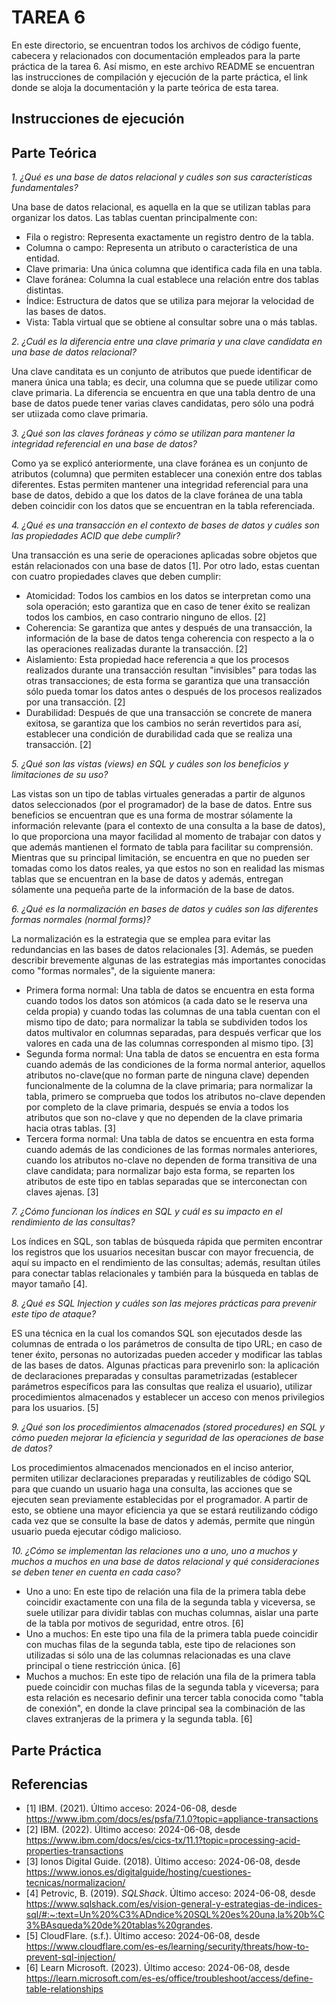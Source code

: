 # TAREA 6

En este directorio, se encuentran todos los archivos de código fuente, cabecera y relacionados con documentación empleados para la parte práctica de la tarea 6. Así mismo, en este archivo README se encuentran las instrucciones de compilación y ejecución de la parte práctica, el link donde se aloja la documentación y la parte teórica de esta tarea.

## Instrucciones de ejecución

## Parte Teórica

*1. ¿Qué es una base de datos relacional y cuáles son sus características fundamentales?*

Una base de datos relacional, es aquella en la que se utilizan tablas para organizar los datos. Las tablas cuentan principalmente con:

+ Fila o registro: Representa exactamente un registro dentro de la tabla.
+ Columna o campo: Representa un atributo o característica de una entidad.
+ Clave primaria: Una única columna que identifica cada fila en una tabla.
+ Clave foránea: Columna la cual establece una relación entre dos tablas distintas.
+ Índice: Estructura de datos que se utiliza para mejorar la velocidad de las bases de datos.
+ Vista: Tabla virtual que se obtiene al consultar sobre una o más tablas.

*2. ¿Cuál es la diferencia entre una clave primaria y una clave candidata en una base de datos relacional?*

Una clave canditata es un conjunto de atributos que puede identificar de manera única una tabla; es decir, una columna que se puede utilizar como clave primaria. La diferencia se encuentra en que una tabla dentro de una base de datos puede tener varias claves candidatas, pero sólo una podrá ser utiizada como clave primaria.

*3. ¿Qué son las claves foráneas y cómo se utilizan para mantener la integridad referencial en una base de datos?*

Como ya se explicó anteriormente, una clave foránea es un conjunto de atributos (columna) que permiten establecer una conexión entre dos tablas diferentes. Estas permiten mantener una integridad referencial para una base de datos, debido a que los datos de la clave foránea de una tabla deben coincidir con los datos que se encuentran en la tabla referenciada.

*4. ¿Qué es una transacción en el contexto de bases de datos y cuáles son las propiedades ACID que debe cumplir?*

Una transacción es una serie de operaciones aplicadas sobre objetos que están relacionados con una base de datos [1]. Por otro lado, estas cuentan con cuatro propiedades claves que deben cumplir:

+ Atomicidad: Todos los cambios en los datos se interpretan como una sola operación; esto garantiza que en caso de tener éxito se realizan todos los cambios, en caso contrario ninguno de ellos. [2]
+ Coherencia: Se garantiza que antes y después de una transacción, la información de la base de datos tenga coherencia con respecto a la o las operaciones realizadas durante la transacción. [2]
+ Aislamiento: Esta propiedad hace referencia a que los procesos realizados durante una transacción resultan "invisibles" para todas las otras transacciones; de esta forma se garantiza que una transacción sólo pueda tomar los datos antes o después de los procesos realizados por una transacción. [2]
+ Durabilidad: Después de que una transacción se concrete de manera exitosa, se garantiza que los cambios no serán revertidos para así, establecer una condición de durabilidad cada que se realiza una transacción. [2]


*5. ¿Qué son las vistas (views) en SQL y cuáles son los beneficios y limitaciones de su uso?*

Las vistas son un tipo de tablas virtuales generadas a partir de algunos datos seleccionados (por el programador) de la base de datos. Entre sus beneficios se encuentran que es una forma de mostrar sólamente la información relevante (para el contexto de una consulta a la base de datos), lo que proporciona una mayor facilidad al momento de trabajar con datos y que además mantienen el formato de tabla para facilitar su comprensión. Mientras que su principal limitación, se encuentra en que no pueden ser tomadas como los datos reales, ya que estos no son en realidad las mismas tablas que se encuentran en la base de datos y además, entregan sólamente una pequeña parte de la información de la base de datos.

*6. ¿Qué es la normalización en bases de datos y cuáles son las diferentes formas normales (normal forms)?*

La normalización es la estrategia que se emplea para evitar las redundancias en las bases de datos relacionales [3]. Además, se pueden describir brevemente algunas de las estrategias más importantes conocidas como "formas normales", de la siguiente manera:

+ Primera forma normal: Una tabla de datos se encuentra en esta forma cuando todos los datos son atómicos (a cada dato se le reserva una celda propia) y cuando todas las columnas de una tabla cuentan con el mismo tipo de dato; para normalizar la tabla se subdividen todos los datos multivalor en columnas separadas, para después verficar que los valores en cada una de las columnas corresponden al mismo tipo. [3]
+ Segunda forma normal: Una tabla de datos se encuentra en esta forma cuando además de las condiciones de la forma normal anterior, aquellos atributos no-clave(que no forman parte de ninguna clave) dependen funcionalmente de la columna de la clave primaria; para normalizar la tabla, primero se comprueba que todos los atributos no-clave dependen por completo de la clave primaria, después se envia a todos los atributos que son no-clave y que no dependen de la clave primaria hacia otras tablas. [3]
+ Tercera forma normal: Una tabla de datos se encuentra en esta forma cuando además de las condiciones de las formas normales anteriores, cuando los atributos no-clave no dependen de forma transitiva de una clave candidata; para normalizar bajo esta forma, se reparten los atributos de este tipo en tablas separadas que se interconectan con claves ajenas. [3]

*7. ¿Cómo funcionan los índices en SQL y cuál es su impacto en el rendimiento de las consultas?*

Los índices en SQL, son tablas de búsqueda rápida que permiten encontrar los registros que los usuarios necesitan buscar con mayor frecuencia, de aquí su impacto en el rendimiento de las consultas; además, resultan útiles para conectar tablas relacionales y también para la búsqueda en tablas de mayor tamaño [4].

*8. ¿Qué es SQL Injection y cuáles son las mejores prácticas para prevenir este tipo de ataque?*

ES una técnica en la cual los comandos SQL son ejecutados desde las columnas de entrada o los parámetros de consulta de tipo URL; en caso de tener éxito, personas no autorizadas pueden acceder y modificar las tablas de las bases de datos. Algunas pŕacticas para prevenirlo son: la aplicación de declaraciones preparadas y consultas parametrizadas (establecer parámetros específicos para las consultas que realiza el usuario), utilizar procedimientos almacenados y establecer un acceso con menos privilegios para los usuarios. [5]

*9. ¿Qué son los procedimientos almacenados (stored procedures) en SQL y cómo pueden mejorar la eficiencia y seguridad de las operaciones de base de datos?*

Los procedimientos almacenados mencionados en el inciso anterior, permiten utilizar declaraciones preparadas y reutilizables de código SQL para que cuando un usuario haga una consulta, las acciones que se ejecuten sean previamente establecidas por el programador. A partir de esto, se obtiene una mayor eficiencia ya que se estará reutilizando código cada vez que se consulte la base de datos y además, permite que ningún usuario pueda ejecutar código malicioso.

*10. ¿Cómo se implementan las relaciones uno a uno, uno a muchos y muchos a muchos en una base de datos relacional y qué consideraciones se deben tener en cuenta en cada caso?*

+ Uno a uno: En este tipo de relación una fila de la primera tabla debe coincidir exactamente con una fila de la segunda tabla y viceversa, se suele utilizar para dividir tablas con muchas columnas, aislar una parte de la tabla por motivos de seguridad, entre otros. [6]
+ Uno a muchos: En este tipo una fila de la primera tabla puede coincidir con muchas filas de la segunda tabla, este tipo de relaciones son utilizadas si sólo una de las columnas relacionadas es una clave principal o tiene restricción única.  [6]
+ Muchos a muchos: En este tipo de relación una fila de la primera tabla puede coincidir con muchas filas de la segunda tabla y viceversa; para esta relación es necesario definir una tercer tabla conocida como "tabla de conexión", en donde la clave principal sea la combinación de las claves extranjeras de la primera y la segunda tabla. [6]

## Parte Práctica

## Referencias

- [1] IBM. (2021). Último acceso: 2024-06-08, desde https://www.ibm.com/docs/es/psfa/7.1.0?topic=appliance-transactions
- [2] IBM. (2022). Último acceso: 2024-06-08, desde https://www.ibm.com/docs/es/cics-tx/11.1?topic=processing-acid-properties-transactions
- [3] Ionos Digital Guide. (2018). Último acceso: 2024-06-08, desde https://www.ionos.es/digitalguide/hosting/cuestiones-tecnicas/normalizacion/
- [4] Petrovic, B. (2019). *SQLShack*. Último acceso: 2024-06-08, desde https://www.sqlshack.com/es/vision-general-y-estrategias-de-indices-sql/#:~:text=Un%20%C3%ADndice%20SQL%20es%20una,la%20b%C3%BAsqueda%20de%20tablas%20grandes.
- [5] CloudFlare. (s.f.). Último acceso: 2024-06-08, desde https://www.cloudflare.com/es-es/learning/security/threats/how-to-prevent-sql-injection/
- [6] Learn Microsoft. (2023). Último acceso: 2024-06-08, desde https://learn.microsoft.com/es-es/office/troubleshoot/access/define-table-relationships